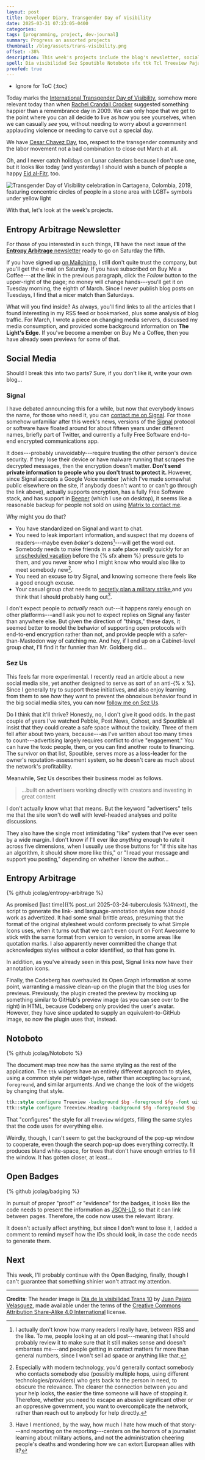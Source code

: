 ```yaml
---
layout: post
title: Developer Diary, Transgender Day of Visibility
date: 2025-03-31 07:23:05-0400
categories:
tags: [programming, project, dev-journal]
summary: Progress on assorted projects
thumbnail: /blog/assets/trans-visibility.png
offset: -38%
description: This week's projects include the blog's newsletter, social media changes, the blog's code, Notoboto, and a bit of Open Badges.
spell: Dia visibilidad Sez Spoutible Notoboto sfx ttk Tcl Treeview Pajaro
proofed: true
---
```


* Ignore for ToC
{:toc}

Today marks the [International Transgender Day of Visibility](https://en.wikipedia.org/wiki/International_Transgender_Day_of_Visibility), somehow more relevant today than when [Rachel Crandall Crocker](https://en.wikipedia.org/wiki/Rachel_Crandall_Crocker) suggested something happier than a remembrance day in 2009.  We can only hope that we get to the point where you can all decide to live as how you see yourselves, when we can casually *see* you, without needing to worry about a government applauding violence or needing to carve out a special day.

We have [Cesar Chavez Day](https://en.wikipedia.org/wiki/Cesar_Chavez_Day), too, respect to the transgender community and the labor movement not a bad combination to close out March at all.

Oh, and I never catch holidays on Lunar calendars because I don't use one, but it looks like today (and yesterday) I should wish a bunch of people a happy [Eid al-Fitr](https://en.wikipedia.org/wiki/Eid_al-Fitr), too.

![Transgender Day of Visibility celebration in Cartagena, Colombia, 2019, featuring concentric circles of people in a stone area with LGBT+ symbols under yellow light](/blog/assets/trans-visibility.png "🏳️‍⚧️")

With that, let's look at the week's projects.

## Entropy Arbitrage Newsletter

For those of you interested in such things, I'll have the next issue of the [**Entropy Arbitrage** newsletter](https://www.buymeacoffee.com/jcolag) ready to go on Saturday the fifth.

If you have signed up [on Mailchimp](https://entropy-arbitrage.mailchimpsites.com/), I still don't quite trust the company, but you'll get the e-mail on Saturday.  If you have subscribed on Buy Me a Coffee---at the link in the previous paragraph, click the *Follow* button to the upper-right of the page; no money will change hands---you'll get it on Tuesday morning, the eighth of March.  Since I never publish blog posts on Tuesdays, I find that a nicer match than Saturdays.

What will you find inside?  As always, you'll find links to all the articles that I found interesting in my RSS feed or bookmarked, plus some analysis of blog traffic.  For March, I wrote a piece on changing media servers, discussed my media consumption, and provided some background information on **The Light's Edge**.  If you've become a member on Buy Me a Coffee, then you have already seen previews for some of that.

## Social Media

Should I break this into two parts?  Sure, if you don't like it, write your own blog...

### Signal

I have debated announcing this for a while, but now that everybody knows the name, for those who need it, you can [contact me on Signal](https://signal.me/#eu/6x4C_EgG-Kc44nOQp2bou8C4aIIOKBDT3mfaR42f8xRGP28wHThBq5M4rQmRxvGV).  For those somehow unfamiliar after this week's news, versions of the [Signal](https://en.wikipedia.org/wiki/Signal_%28software%29) protocol or software have floated around for about fifteen years under different names, briefly part of Twitter, and currently a fully Free Software end-to-end encrypted communications app.

It does---probably unavoidably---require trusting the other person's device security.  If they lose their device or have malware running that scrapes the decrypted messages, then the encryption doesn't matter.  **Don't send private information to people who you don't trust to protect it.**  However, since Signal accepts a Google Voice number (which I've made somewhat public elsewhere on the site, if anybody doesn't want to or can't go through the link above), actually supports encryption, has a fully Free Software stack, and has support in [Beeper](https://www.beeper.com/) (which I use on desktop), it seems like a reasonable backup for people not sold on using [Matrix to contact me](https://matrix.to/#/@jcolag:matrix.org).

Why might you do that?

- You have standardized on Signal and want to chat.
- You need to leak important information, and suspect that my dozens of readers---maybe even *baker's* dozens[^1]---will get the word out.
- Somebody needs to make friends in a safe place *really* quickly for an [unscheduled vacation](https://en.wikipedia.org/wiki/Underground_Railroad) before the {% sfx ahem %} pressure gets to them, and you never know who I might know who would also like to meet somebody new[^2].
- You need an excuse to try Signal, and knowing someone there feels like a good enough excuse.
- Your casual group chat needs to [secretly plan a military strike <i class="fas fa-copyright"></i>](https://www.theatlantic.com/politics/archive/2025/03/trump-administration-accidentally-texted-me-its-war-plans/682151/?gift=j9r7avb6p-KY8zdjhsiSZ2YMi_b3Wu2jLKUeoI_W4F8) and you think that I should probably hang out[^3].

[^1]:  I actually don't know how many readers I really have, between RSS and the like.  To me, people looking at an old post---meaning that I should probably review it to make sure that it still makes sense and doesn't embarrass me---and people getting in contact matters far more than general numbers, since I won't sell ad space or anything like that.

[^2]:  Especially with modern technology, you'd generally contact somebody who contacts somebody else (possibly multiple hops, using different technologies/providers) who gets back to the person in need, to obscure the relevance.  The clearer the connection between you and your help looks, the easier the time someone will have of stopping it.  Therefore, whether you need to escape an abusive significant other or an oppressive government, you want to overcomplicate the network, rather than reach out to anybody for help directly.

[^3]:  Have I mentioned, by the way, how much I hate how much of that story---and reporting on the reporting---centers on the horrors of a journalist learning about military actions, and not the administration cheering people's deaths and wondering how we can extort European allies with it?

I don't expect people to *actually* reach out---it happens rarely enough on other platforms---and I ask you not to expect replies on Signal any faster than anywhere else.  But given the direction of "things," these days, it seemed better to model the behavior of supporting open protocols with end-to-end encryption rather than not, and provide people with a safer-than-Mastodon way of catching me.  And hey, if I end up on a Cabinet-level group chat, I'll find it far funnier than Mr. Goldberg did...

### Sez Us

This feels far more experimental.  I recently read an article about a new social media site, yet another designed to serve as sort of an anti-{% x %}.  Since I generally try to support these initiatives, and also enjoy learning from them to see *how* they want to prevent the obnoxious behavior found in the big social media sites, you can now [follow me on Sez Us](https://sez.us/user/jcolag).

Do I think that it'll thrive?  Honestly, no, I don't give it good odds.  In the past couple of years I've watched Pebble, Post.News, Cohost, and Spoutible all insist that they could create a safe space without the toxicity.  Three of them fell after about two years, because---as I've written about too many times to count---advertising largely requires conflict to drive "engagement."  You can have the toxic people, then, or you can find another route to financing.  The survivor on that list, Spoutible, serves more as a loss-leader for the owner's reputation-assessment system, so he doesn't care as much about the network's profitability.

Meanwhile, Sez Us describes their business model as follows.

> ...built on advertisers working directly with creators and investing in great content

I don't actually know what that means.  But the keyword "advertisers" tells me that the site won't do well with level-headed analyses and polite discussions.

They also have the single most intimidating "like" system that I've ever seen by a wide margin.  I don't know if I'll ever like *anything* enough to rate it across five dimensions, when I usually use those buttons for "if this site has an algorithm, it should show more like this," or "I read your message and support you posting," depending on whether I know the author...

## Entropy Arbitrage

{% github jcolag/entropy-arbitrage %}

As promised [last time]({% post_url 2025-03-24-tuberculosis %}#next), the script to generate the link- and language-annotation styles now should work as advertized.  It had some small brittle areas, presuming that the format of the original stylesheet would conform precisely to what Simple Icons uses, when it turns out that we can't even count on Font Awesome to stick with the same format from version to version, in some areas like quotation marks.  I also apparently never committed the change that acknowledges styles without a color identified, so that has gone in.

In addition, as you've already seen in this post, Signal links now have their annotation icons.

Finally, the Codeberg has overhauled its Open Graph information at some point, warranting a massive clean-up on the plugin that the blog uses for previews.  Previously, the plugin created the preview by mocking up something similar to GitHub's preview image (as you can see over to the right) in HTML, because Codeberg only provided the user's avatar.  However, they have since updated to supply an equivalent-to-GitHub image, so now the plugin uses that, instead.

## Notoboto

{% github jcolag/Notoboto %}

The document map tree now has the same styling as the rest of the application.  The `ttk` widgets have an entirely different approach to styles, using a common style per widget-type, rather than accepting `background`, `foreground`, and similar arguments.  And we change the look of the widgets by changing that style.

```Tcl
ttk::style configure Treeview -background $bg -foreground $fg -font uifont -fill both -expand 1
ttk::style configure Treeview.Heading -background $fg -foreground $bg -font uifont
```

That "configures" the style for all `Treeview` widgets, filling the same styles that the code uses for everything else.

Weirdly, though, I can't seem to get the background of the pop-up window to cooperate, even though the search pop-up does everything correctly.  It produces bland white-space, for trees that don't have enough entries to fill the window.  It has gotten closer, at least...

## Open Badges

{% github jcolag/badging %}

In pursuit of proper "proof" or "evidence" for the badges, it looks like the code needs to present the information as [JSON-LD](https://json-ld.org/), so that it can link between pages.  Therefore, the code now uses the relevant library.

It doesn't actually affect anything, but since I don't want to lose it, I added a comment to remind myself how the IDs should look, in case the code needs to generate them.

## Next

This week, I'll probably continue with the Open Badging, finally, though I can't guarantee that something shinier won't attract my attention.

* * *

**Credits**:  The header image is [Dia de la visibilidad Trans 10](https://commons.wikimedia.org/wiki/File:Dia_de_la_visibilidad_Trans_10.png) by [Juan Pajaro Velasquez](https://commons.wikimedia.org/w/index.php?title=User:Juanrapave&action=edit&redlink=1), made available under the terms of the [Creative Commons Attribution Share-Alike 4.0 International](https://creativecommons.org/licenses/by-sa/4.0/) license.
